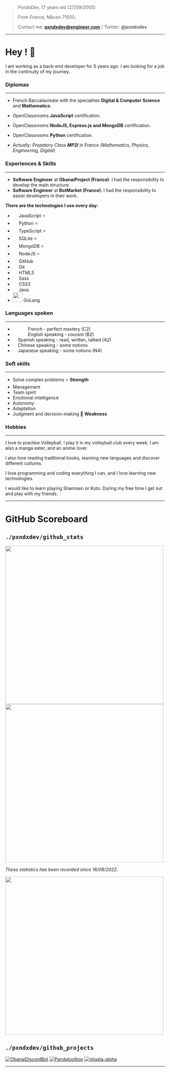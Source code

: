 > PxndxDev, 17 years old (27/09/2005)
> 
> From France, Mâcon 71000.
> 
> Contact me: **pxndxdev@engineer.com** / Twitter: **@pxndxdev**
> 
--- 

# Hey ! 👋

I am working as a back-end developer for 5 years ago. I am looking for a job in the continuity of my journey.

### Diplomas

--- 

- French Baccalaureate with the specialties **Digital & Computer Science** and **Mathematics**.
- OpenClassrooms **JavaScript** certification.
- OpenClassrooms **NodeJS, Express.js and MongoDB** certification.
- OpenClassrooms **Python** certification.


- *Actually: Prepatory Class **MP2I** in France (Mathematics, Physics, Engineering, Digital)*

### Experiences & Skills

---

- **Software Engineer** at **ObanaiProject (France)**. I had the responsibility to develop the main structure.
- **Software Engineer** at **BotMarket (France)**. I had the responsibility to assist developers in their work.

**There are the technologies I use every day:**

- <img src="https://i.imgur.com/1xUExTn.png" width="15"> JavaScript ⭐
- <img src="https://i.imgur.com/R6DjUi7.png" width="15"> Python ⭐
- <img src="https://i.imgur.com/thQmc8L.png" width="15"> TypeScript ⭐
- <img src="https://i.imgur.com/QMwQBYc.png" width="15"> SQLite ⭐
- <img src="https://i.imgur.com/jsTyeMB.png" width="15"> MongoDB ⭐
- <img src="https://i.imgur.com/ERkg0DN.png" width="15"> NodeJS ⭐
- <img src="https://i.imgur.com/Hdkky0C.png" width="15"> GitHub
- <img src="https://i.imgur.com/sDX1aLw.png" width="15"> Git
- <img src="https://i.imgur.com/kXIpCEW.png" width="15"> HTML5
- <img src="https://i.imgur.com/UWo9uKa.png" width="15"> Sass
- <img src="https://i.imgur.com/A0GhGi4.png" width="15"> CSS3
- <img src="https://i.imgur.com/MwzkpKi.png" width="15"> Java
- <img src="https://i.imgur.com/id6ITpC.png" width="30"> GoLang

### Languages spoken

---

- <img src="https://i.imgur.com/SZON9Ka.png" width="12"> <img src="https://i.imgur.com/TnXsU4b.png" width="12"> <img src="https://i.imgur.com/CSZ5Ov2.png" width="12"> French - perfect mastery (C2)
- <img src="https://i.imgur.com/YCHBD9L.png" width="12"> <img src="https://i.imgur.com/qRjKhNd.png" width="12"> <img src="https://i.imgur.com/1haa43i.png" width="12"> English speaking - courant (B2)
- <img src="https://i.imgur.com/p0WnpB9.png" width="12"> Spanish speaking - read, written, talked (A2)
- <img src="https://i.imgur.com/JwMDtg8.png" width="12"> Chinese speaking - some notions
- <img src="https://i.imgur.com/TcG6Gyj.png" width="12"> Japanese speaking - some notions (N4)

### Soft skills

---

- Solve complex problems ⭐ **Strength**
- Management
- Team spirit
- Emotional intelligence
- Autonomy
- Adaptation
- Judgment and decision-making 🔴 **Weakness**

### Hobbies

---

I love to practise Volleyball. I play it in my volleyball club every week. I am also a manga eater, and an anime lover.

I also love reading traditional books, learning new languages and discover different cultures.

I love programming and coding everything I can, and I love learning new technologies.

I would like to learn playing Shamisen or Koto. During my free time I get out and play with my friends.

---

# GitHub Scoreboard

## `./pxndxdev/github_stats`


<img width="500px" src="https://github-readme-stats.vercel.app/api?username=PxndxDev&show_icons=true&include_all_commits=true&count_private=true&theme=codeSTACKr">
<img width="500px" src="https://github-readme-stats.vercel.app/api/top-langs/?username=PxndxDev&langs_count=10&layout=compact&theme=codeSTACKr">

*These statistics has been recorded since 16/08/2022.*

<img width="500px" src="https://github-readme-stats.vercel.app/api/wakatime?username=pxndxdev&theme=codeSTACKr">

## `./pxndxdev/github_projects`

[![ObanaiDiscordBot](https://github-readme-stats.vercel.app/api/pin/?username=PxndxDev&repo=ObanaiDiscordBot&show_owner=true&theme=codeSTACKr)]()
[![Pandatoolbox](https://github-readme-stats.vercel.app/api/pin/?username=PxndxDev&repo=Pandatoolbox&show_owner=true&theme=codeSTACKr)]()
[![niigata-alpha](https://github-readme-stats.vercel.app/api/pin/?username=PxndxDev&repo=niigata-alpha&show_owner=true&theme=codeSTACKr)]()

---

<div style="text-align:center">
    <img src="https://komarev.com/ghpvc/?username=PxndxDev&style=flat-square&color=blue" alt=""/>
    <img src="https://img.shields.io/twitter/url?label=pxndxdev&style=social&url=https%3A%2F%2Ftwitter%2Fpxndxdev" alt="">
    <img src="https://wakatime.com/badge/user/1f18b09f-6cf2-4aa1-a256-b88b4b5616fe.svg" alt="">
</div>
